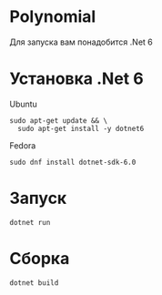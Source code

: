 # Polynomial

Для запуска вам понадобится .Net 6

# Установка .Net 6

Ubuntu
```
sudo apt-get update && \
  sudo apt-get install -y dotnet6
```

Fedora
```
sudo dnf install dotnet-sdk-6.0
```

# Запуск

```
dotnet run
```

# Сборка

```
dotnet build
```
